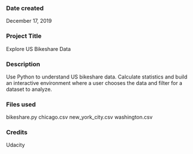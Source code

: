 ### Date created
December 17, 2019

### Project Title
Explore US Bikeshare Data

### Description
Use Python to understand US bikeshare data. Calculate statistics and build an interactive environment where a user chooses the data and filter for a dataset to analyze.

### Files used
bikeshare.py
chicago.csv
new_york_city.csv
washington.csv

### Credits
Udacity
